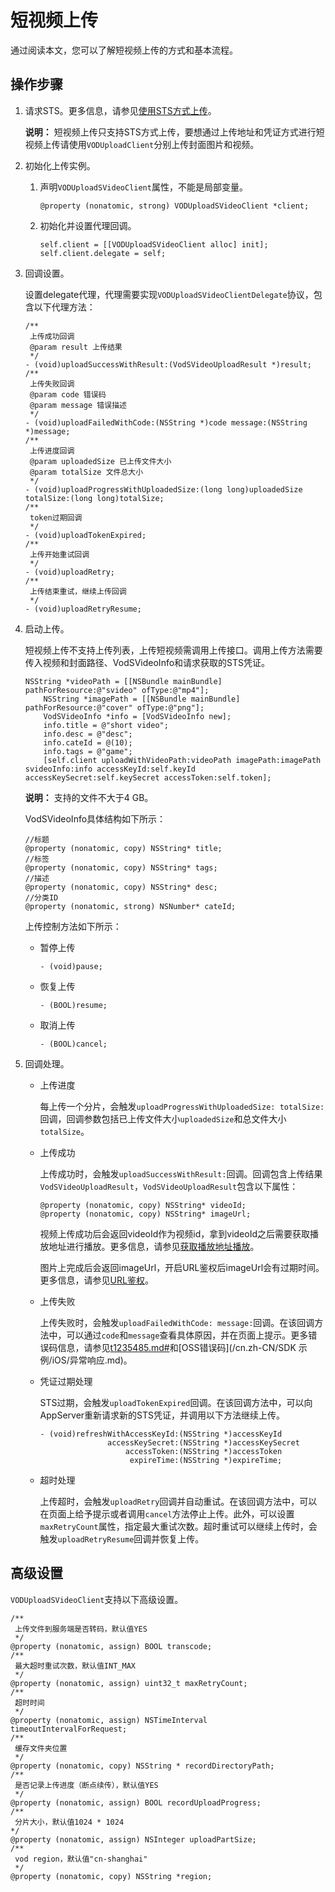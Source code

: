 # 短视频上传

通过阅读本文，您可以了解短视频上传的方式和基本流程。

## 操作步骤

1.  请求STS。更多信息，请参见[使用STS方式上传](/cn.zh-CN/上传SDK/客户端上传/使用STS方式上传.md)。

    **说明：** 短视频上传只支持STS方式上传，要想通过上传地址和凭证方式进行短视频上传请使用`VODUploadClient`分别上传封面图片和视频。

2.  初始化上传实例。

    1.  声明`VODUploadSVideoClient`属性，不能是局部变量。

        ```
        @property (nonatomic, strong) VODUploadSVideoClient *client;
        ```

    2.  初始化并设置代理回调。

        ```
        self.client = [[VODUploadSVideoClient alloc] init];
        self.client.delegate = self;
        ```

3.  回调设置。

    设置delegate代理，代理需要实现`VODUploadSVideoClientDelegate`协议，包含以下代理方法：

    ```
    /**
     上传成功回调
     @param result 上传结果
     */
    - (void)uploadSuccessWithResult:(VodSVideoUploadResult *)result;
    /**
     上传失败回调
     @param code 错误码
     @param message 错误描述
     */
    - (void)uploadFailedWithCode:(NSString *)code message:(NSString *)message;
    /**
     上传进度回调
     @param uploadedSize 已上传文件大小
     @param totalSize 文件总大小
     */
    - (void)uploadProgressWithUploadedSize:(long long)uploadedSize totalSize:(long long)totalSize;
    /**
     token过期回调
     */
    - (void)uploadTokenExpired;
    /**
     上传开始重试回调
     */
    - (void)uploadRetry;
    /**
     上传结束重试，继续上传回调
     */
    - (void)uploadRetryResume;
    ```

4.  启动上传。

    短视频上传不支持上传列表，上传短视频需调用上传接口。调用上传方法需要传入视频和封面路径、VodSVideoInfo和请求获取的STS凭证。

    ```
    NSString *videoPath = [[NSBundle mainBundle] pathForResource:@"svideo" ofType:@"mp4"];
        NSString *imagePath = [[NSBundle mainBundle] pathForResource:@"cover" ofType:@"png"];
        VodSVideoInfo *info = [VodSVideoInfo new];
        info.title = @"short video";
        info.desc = @"desc";
        info.cateId = @(10);
        info.tags = @"game";
        [self.client uploadWithVideoPath:videoPath imagePath:imagePath svideoInfo:info accessKeyId:self.keyId accessKeySecret:self.keySecret accessToken:self.token];
    ```

    **说明：** 支持的文件不大于4 GB。

    VodSVideoInfo具体结构如下所示：

    ```
    //标题
    @property (nonatomic, copy) NSString* title;
    //标签
    @property (nonatomic, copy) NSString* tags;
    //描述
    @property (nonatomic, copy) NSString* desc;
    //分类ID
    @property (nonatomic, strong) NSNumber* cateId;
    ```

    上传控制方法如下所示：

    -   暂停上传

        ```
        - (void)pause;
        ```

    -   恢复上传

        ```
        - (BOOL)resume;
        ```

    -   取消上传

        ```
        - (BOOL)cancel;
        ```

5.  回调处理。

    -   上传进度

        每上传一个分片，会触发`uploadProgressWithUploadedSize: totalSize:`回调，回调参数包括已上传文件大小`uploadedSize`和总文件大小`totalSize`。

    -   上传成功

        上传成功时，会触发`uploadSuccessWithResult:`回调。回调包含上传结果`VodSVideoUploadResult`，`VodSVideoUploadResult`包含以下属性：

        ```
        @property (nonatomic, copy) NSString* videoId;
        @property (nonatomic, copy) NSString* imageUrl;
        ```

        视频上传成功后会返回videoId作为视频id，拿到videoId之后需要获取播放地址进行播放。更多信息，请参见[获取播放地址播放](/cn.zh-CN/开发指南/音视频播放/获取播放地址播放.md)。

        图片上完成后会返回imageUrl，开启URL鉴权后imageUrl会有过期时间。更多信息，请参见[URL鉴权](/cn.zh-CN/开发指南/视频安全/URL鉴权.md)。

    -   上传失败

        上传失败时，会触发`uploadFailedWithCode: message:`回调。在该回调方法中，可以通过`code`和`message`查看具体原因，并在页面上提示。更多错误码信息，请参见[t1235485.md\#](/cn.zh-CN/服务端API/错误码表.md)和[OSS错误码](/cn.zh-CN/SDK 示例/iOS/异常响应.md)。

    -   凭证过期处理

        STS过期，会触发`uploadTokenExpired`回调。在该回调方法中，可以向AppServer重新请求新的STS凭证，并调用以下方法继续上传。

        ```
        - (void)refreshWithAccessKeyId:(NSString *)accessKeyId
                       accessKeySecret:(NSString *)accessKeySecret
                           accessToken:(NSString *)accessToken
                            expireTime:(NSString *)expireTime;
        ```

    -   超时处理

        上传超时，会触发`uploadRetry`回调并自动重试。在该回调方法中，可以在页面上给予提示或者调用`cancel`方法停止上传。此外，可以设置`maxRetryCount`属性，指定最大重试次数。超时重试可以继续上传时，会触发`uploadRetryResume`回调并恢复上传。


## 高级设置

`VODUploadSVideoClient`支持以下高级设置。

```
/**
 上传文件到服务端是否转码，默认值YES
 */
@property (nonatomic, assign) BOOL transcode;
/**
 最大超时重试次数，默认值INT_MAX
 */
@property (nonatomic, assign) uint32_t maxRetryCount;
/**
 超时时间
 */
@property (nonatomic, assign) NSTimeInterval timeoutIntervalForRequest;
/**
 缓存文件夹位置
 */
@property (nonatomic, copy) NSString * recordDirectoryPath;
/**
 是否记录上传进度（断点续传），默认值YES
 */
@property (nonatomic, assign) BOOL recordUploadProgress;
/**
 分片大小，默认值1024 * 1024
*/
@property (nonatomic, assign) NSInteger uploadPartSize;
/**
 vod region，默认值"cn-shanghai"
 */
@property (nonatomic, copy) NSString *region;
```

